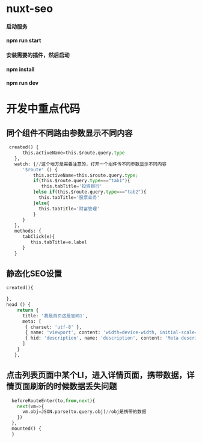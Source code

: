 # nuxt-seo
#### 启动服务
#### npm run start
#### 安装需要的插件，然后启动
#### npm install
#### npm run dev
# 开发中重点代码
##  同个组件不同路由参数显示不同内容
``` python
 created() {
      this.activeName=this.$route.query.type
   },
   watch: {//这个地方是需要注意的，打开一个组件传不同参数显示不同内容
      '$route' () {
          this.activeName=this.$route.query.type;
          if(this.$route.query.type==="tab1"){
             this.tabTitle='投资银行'
          }else if(this.$route.query.type==="tab2"){
            this.tabTitle='股票业务'
          }else{
            this.tabTitle='财富管理' 
          }
      }
   },
   methods: {
      tabClick(e){
         this.tabTitle=e.label
      }
   }
 ```
##  静态化SEO设置
``` python
created(){
      
},
head () {
    return {
      title: '我是首页这是官网1',
      meta: [
       { charset: 'utf-8' },
       { name: 'viewport', content: 'width=device-width, initial-scale=1' },
       { hid: 'description', name: 'description', content: 'Meta description' }
      ]
    }
   },
 ```
##  点击列表页面中某个LI，进入详情页面，携带数据，详情页面刷新的时候数据丢失问题
``` python
  beforeRouteEnter(to,from,next){
    next(vm=>{
      vm.obj=JSON.parse(to.query.obj)//obj是携带的数据
    })
  },
  mounted() {
  }
 ```
